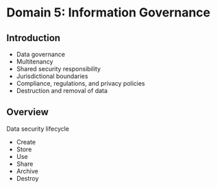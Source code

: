 # Domain 5: Information Governance

## Introduction

- Data governance
- Multitenancy
- Shared security responsibility
- Jurisdictional boundaries
- Compliance, regulations, and privacy policies
- Destruction and removal of data

## Overview

Data security lifecycle
- Create
- Store
- Use
- Share
- Archive
- Destroy
